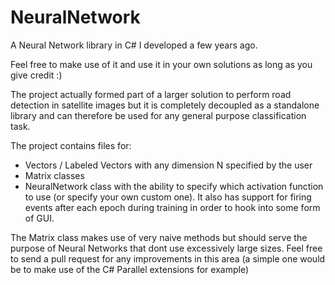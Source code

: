 NeuralNetwork
=============

A Neural Network library in C# I developed a few years ago. 

Feel free to make use of it and use it in your own solutions as long as you give credit :)

The project actually formed part of a larger solution to perform road detection in satellite images but it is completely decoupled as a standalone library and can therefore be used for any general purpose classification task.

The project contains files for:
* Vectors / Labeled Vectors with any dimension N specified by the user
* Matrix classes
* NeuralNetwork class with the ability to specify which activation function to use (or specify your own custom one). It also has support for firing events after each epoch during training in order to hook into some form of GUI.

The Matrix class makes use of very naive methods but should serve the purpose of Neural Networks that dont use excessively large sizes. Feel free to send a pull request for any improvements in this area (a simple one would be to make use of the C# Parallel extensions for example)
